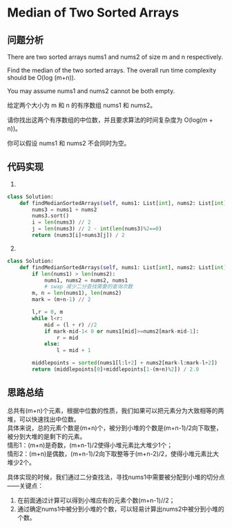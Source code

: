 #   Median of Two Sorted Arrays

## 问题分析

There are two sorted arrays nums1 and nums2 of size m and n respectively.

Find the median of the two sorted arrays. The overall run time complexity should be O(log (m+n)).

You may assume nums1 and nums2 cannot be both empty.

给定两个大小为 m 和 n 的有序数组 nums1 和 nums2。

请你找出这两个有序数组的中位数，并且要求算法的时间复杂度为 O(log(m + n))。

你可以假设 nums1 和 nums2 不会同时为空。


## 代码实现


1.
```python
class Solution:
    def findMedianSortedArrays(self, nums1: List[int], nums2: List[int]) -> float:
        nums3 = nums1 + nums2
        nums3.sort()
        i = len(nums3) // 2
        j = len(nums3) // 2 - int(len(nums3)%2==0)
        return (nums3[i]+nums3[j]) / 2
```

2.
```python
class Solution:
    def findMedianSortedArrays(self, nums1: List[int], nums2: List[int]) -> float:
        if len(nums1) > len(nums2):
            nums1, nums2 = nums2, nums1
            # swap 减少二分查找需要的查询次数
        m, n = len(nums1), len(nums2)
        mark = (m+n-1) // 2

        l,r = 0, m
        while l<r:
            mid = (l + r) //2
            if mark-mid-1< 0 or nums1[mid]>=nums2[mark-mid-1]:
                r = mid
            else:
                l = mid + 1

        middlepoints = sorted(nums1[l:l+2] + nums2[mark-l:mark-l+2])
        return (middlepoints[0]+middlepoints[1-(m+n)%2]) / 2.0

```

## 思路总结

总共有(m+n)个元素，根据中位数的性质，我们如果可以把元素分为大致相等的两堆，可以快速找出中位数。  
具体来说，总的元素个数是(m+n)个，被分到小堆的个数是(m+n-1)/2向下取整，被分到大堆的是剩下的元素。  
情形1：(m+n)是奇数，(m+n-1)/2使得小堆元素比大堆少1个；  
情形2：(m+n)是偶数，(m+n-1)/2向下取整等于(m+n-2)/2，使得小堆元素比大堆少2个。

具体实现的时候，我们通过二分查找法，寻找nums1中需要被分配到小堆的切分点——关键点：  
1. 在前面通过计算可以得到小堆应有的元素个数(m+n-1)//2；  
2. 通过确定nums1中被分到小堆的个数，可以轻易计算出nums2中被分到小堆的个数。
